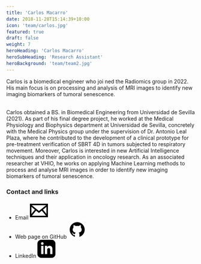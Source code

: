 ```yaml
---
title: 'Carlos Macarro'
date: 2018-11-28T15:14:39+10:00
icon: 'team/carlos.jpg'
featured: true
draft: false
weight: 7
heroHeading: 'Carlos Macarro'
heroSubHeading: 'Research Assistant'
heroBackground: 'team/team2.jpg'
---
```


Carlos is a biomedical engineer who joi ned the Radiomics group in 2022. His main focus is on processing and analysis of MRI images to identify new imaging biomarkers of tumoral senescence.                                                                                                                  
                                                     <br/>


Carlos obtained a BS. in Biomedical Engineering from Universidad de Sevilla (2021). As part of his final degree project, he worked at the Medical Physiology and Biophysics department at Universidad de Sevilla, concretely with the Medical Physics group under the supervision of Dr. Antonio Leal Plaza, where he contributed to the development of a clinical prototype for pre-treatment verification of SBRT 4D in tumors subjected to respiratory movement.
Moreover, Carlos is interested in new Artificial Intelligence techniques and their application in oncology research. As an associated researcher at VHIO, he works on applying Machine Learning methods to process and analyse MRI images in order to identify new imaging biomarkers of tumoral senescence.

### Contact and links

- Email [![profile](/social/mail.svg)](mailto:carlosmacarro@vhio.net)
- Web page on GitHub [![profile](/social/github.svg)](https://www.github.com/carlosmacarro)
- LinkedIn [![profile](/social/linkedin.svg)](https://www.linkedin.com/in/carlos-macarro-perez/)
